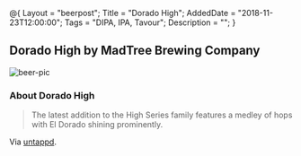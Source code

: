 @{ 
 Layout = "beerpost"; 
 Title = "Dorado High"; 
 AddedDate = "2018-11-23T12:00:00"; 
 Tags = "DIPA, IPA, Tavour"; 
 Description = ""; 
 } 
 

## Dorado High by MadTree Brewing Company

![beer-pic]

### About Dorado High

> The latest addition to the High Series family features a medley of hops with El Dorado shining prominently.

Via [untappd][untappd-url].

[untappd-url]: <https://untappd.com/b/madtree-brewing-company-dorado-high/2790865>
[beer-pic]: https://jasonpowley.com/assets/img/2018-11-23-dorado-high.jpeg "Dorado High by MadTree Brewing Company"
